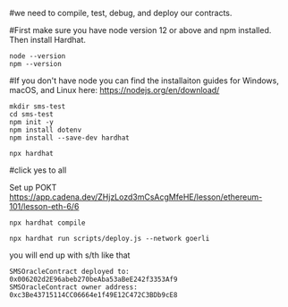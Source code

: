 #we need to compile, test, debug, and deploy our contracts.

#First make sure you have node version 12 or above and npm installed. Then install Hardhat.
```
node --version
npm --version
```
#If you don't have node you can find the installaiton guides for Windows, macOS, and Linux here:  https://nodejs.org/en/download/

```
mkdir sms-test
cd sms-test
npm init -y
npm install dotenv
npm install --save-dev hardhat
```
```
npx hardhat
```
#click yes to all

Set up POKT https://app.cadena.dev/ZHjzLozd3mCsAcgMfeHE/lesson/ethereum-101/lesson-eth-6/6
```
npx hardhat compile
```
```
npx hardhat run scripts/deploy.js --network goerli
```
you will end up with s/th like that
```
SMSOracleContract deployed to: 0x006202d2E96abeb270beAba53aBeE242f3353Af9
SMSOracleContract owner address: 0xc3Be43715114CC06664e1f49E12C472C3BDb9cE8
```
